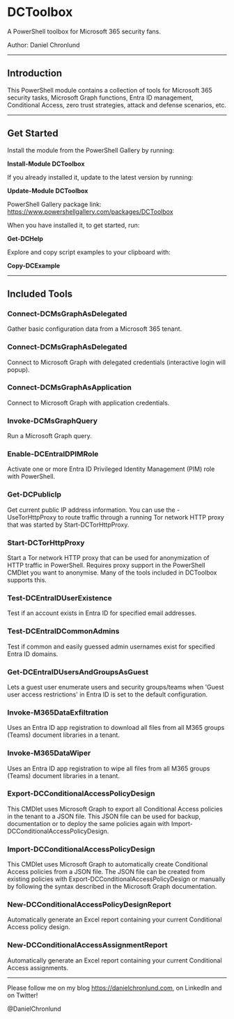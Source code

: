 # DCToolbox

A PowerShell toolbox for Microsoft 365 security fans.

Author: Daniel Chronlund

---------------------------------------------------

<h2>Introduction</h2>

This PowerShell module contains a collection of tools for Microsoft 365 security tasks, Microsoft Graph functions, Entra ID management, Conditional Access, zero trust strategies, attack and defense scenarios, etc.

---------------------------------------------------

<h2>Get Started</h2>

Install the module from the PowerShell Gallery by running:

<b>Install-Module DCToolbox</b>

If you already installed it, update to the latest version by running:

<b>Update-Module DCToolbox</b>

PowerShell Gallery package link: https://www.powershellgallery.com/packages/DCToolbox

When you have installed it, to get started, run:

<b>Get-DCHelp</b>

Explore and copy script examples to your clipboard with:

<b>Copy-DCExample</b>

---------------------------------------------------

<h2>Included Tools</h2>

<h3>Connect-DCMsGraphAsDelegated</h3>

Gather basic configuration data from a Microsoft 365 tenant.


<h3>Connect-DCMsGraphAsDelegated</h3>

Connect to Microsoft Graph with delegated credentials (interactive login will popup).


<h3>Connect-DCMsGraphAsApplication</h3>

Connect to Microsoft Graph with application credentials.


<h3>Invoke-DCMsGraphQuery</h3>

Run a Microsoft Graph query.


<h3>Enable-DCEntraIDPIMRole</h3>

Activate one or more Entra ID Privileged Identity Management (PIM) role with PowerShell.


<h3>Get-DCPublicIp</h3>

Get current public IP address information. You can use the -UseTorHttpProxy to route traffic through a running Tor network HTTP proxy that was started by Start-DCTorHttpProxy.


<h3>Start-DCTorHttpProxy</h3>

Start a Tor network HTTP proxy that can be used for anonymization of HTTP traffic in PowerShell. Requires proxy support in the PowerShell CMDlet you want to anonymise. Many of the tools included in DCToolbox supports this.


<h3>Test-DCEntraIDUserExistence</h3>

Test if an account exists in Entra ID for specified email addresses.


<h3>Test-DCEntraIDCommonAdmins</h3>

Test if common and easily guessed admin usernames exist for specified Entra ID domains.


<h3>Get-DCEntraIDUsersAndGroupsAsGuest</h3>

Lets a guest user enumerate users and security groups/teams when 'Guest user access restrictions' in Entra ID is set to the default configuration.


<h3>Invoke-M365DataExfiltration</h3>

Uses an Entra ID app registration to download all files from all M365 groups (Teams) document libraries in a tenant.


<h3>Invoke-M365DataWiper</h3>

Uses an Entra ID app registration to wipe all files from all M365 groups (Teams) document libraries in a tenant.


<h3>Export-DCConditionalAccessPolicyDesign</h3>

This CMDlet uses Microsoft Graph to export all Conditional Access policies in the tenant to a JSON file. This JSON file can be used for backup, documentation or to deploy the same policies again with Import-DCConditionalAccessPolicyDesign.


<h3>Import-DCConditionalAccessPolicyDesign</h3>

This CMDlet uses Microsoft Graph to automatically create Conditional Access policies from a JSON file. The JSON file can be created from existing policies with Export-DCConditionalAccessPolicyDesign or manually by following the syntax described in the Microsoft Graph documentation.


<h3>New-DCConditionalAccessPolicyDesignReport</h3>

Automatically generate an Excel report containing your current Conditional Access policy design.


<h3>New-DCConditionalAccessAssignmentReport</h3>

Automatically generate an Excel report containing your current Conditional Access assignments.

---------------------------------------------------

Please follow me on my blog https://danielchronlund.com, on LinkedIn and on Twitter!

@DanielChronlund
